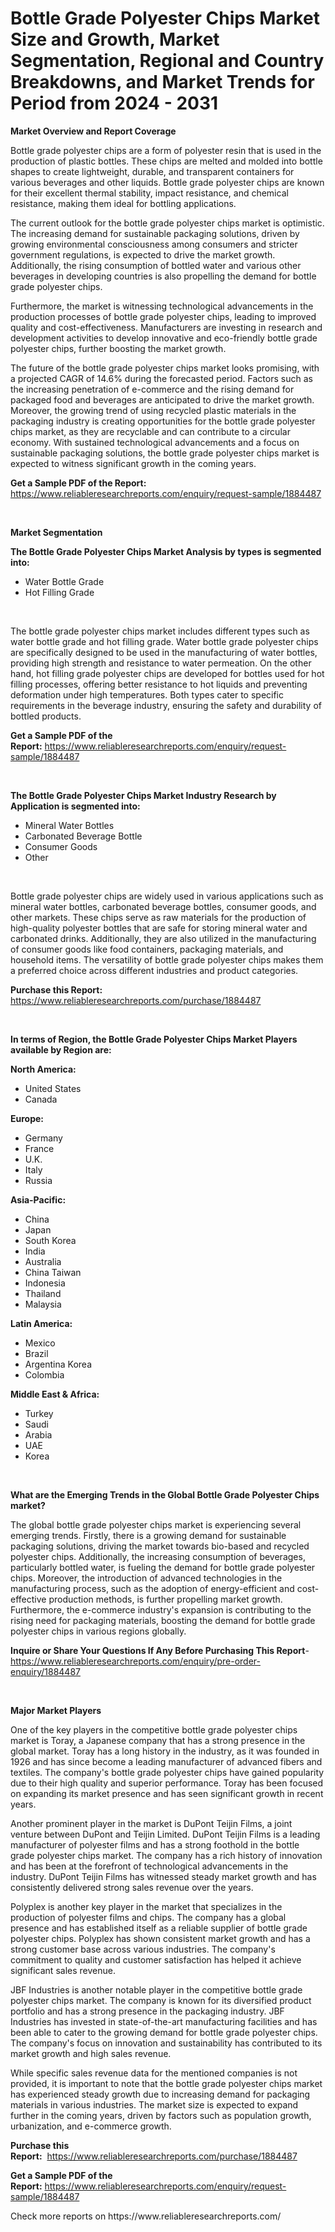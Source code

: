 <p><h1>Bottle Grade Polyester Chips Market Size and Growth, Market Segmentation, Regional and Country Breakdowns, and Market Trends for Period from 2024 -  2031</h1></p><p><strong>Market Overview and Report Coverage</strong></p>
<p><p>Bottle grade polyester chips are a form of polyester resin that is used in the production of plastic bottles. These chips are melted and molded into bottle shapes to create lightweight, durable, and transparent containers for various beverages and other liquids. Bottle grade polyester chips are known for their excellent thermal stability, impact resistance, and chemical resistance, making them ideal for bottling applications.</p><p>The current outlook for the bottle grade polyester chips market is optimistic. The increasing demand for sustainable packaging solutions, driven by growing environmental consciousness among consumers and stricter government regulations, is expected to drive the market growth. Additionally, the rising consumption of bottled water and various other beverages in developing countries is also propelling the demand for bottle grade polyester chips.</p><p>Furthermore, the market is witnessing technological advancements in the production processes of bottle grade polyester chips, leading to improved quality and cost-effectiveness. Manufacturers are investing in research and development activities to develop innovative and eco-friendly bottle grade polyester chips, further boosting the market growth.</p><p>The future of the bottle grade polyester chips market looks promising, with a projected CAGR of 14.6% during the forecasted period. Factors such as the increasing penetration of e-commerce and the rising demand for packaged food and beverages are anticipated to drive the market growth. Moreover, the growing trend of using recycled plastic materials in the packaging industry is creating opportunities for the bottle grade polyester chips market, as they are recyclable and can contribute to a circular economy. With sustained technological advancements and a focus on sustainable packaging solutions, the bottle grade polyester chips market is expected to witness significant growth in the coming years.</p></p>
<p><strong>Get a Sample PDF of the Report:</strong> <a href="https://www.reliableresearchreports.com/enquiry/request-sample/1884487">https://www.reliableresearchreports.com/enquiry/request-sample/1884487</a></p>
<p>&nbsp;</p>
<p><strong>Market Segmentation</strong></p>
<p><strong>The Bottle Grade Polyester Chips Market Analysis by types is segmented into:</strong></p>
<p><ul><li>Water Bottle Grade</li><li>Hot Filling Grade</li></ul></p>
<p>&nbsp;</p>
<p><p>The bottle grade polyester chips market includes different types such as water bottle grade and hot filling grade. Water bottle grade polyester chips are specifically designed to be used in the manufacturing of water bottles, providing high strength and resistance to water permeation. On the other hand, hot filling grade polyester chips are developed for bottles used for hot filling processes, offering better resistance to hot liquids and preventing deformation under high temperatures. Both types cater to specific requirements in the beverage industry, ensuring the safety and durability of bottled products.</p></p>
<p><strong>Get a Sample PDF of the Report:</strong>&nbsp;<a href="https://www.reliableresearchreports.com/enquiry/request-sample/1884487">https://www.reliableresearchreports.com/enquiry/request-sample/1884487</a></p>
<p>&nbsp;</p>
<p><strong>The Bottle Grade Polyester Chips Market Industry Research by Application is segmented into:</strong></p>
<p><ul><li>Mineral Water Bottles</li><li>Carbonated Beverage Bottle</li><li>Consumer Goods</li><li>Other</li></ul></p>
<p>&nbsp;</p>
<p><p>Bottle grade polyester chips are widely used in various applications such as mineral water bottles, carbonated beverage bottles, consumer goods, and other markets. These chips serve as raw materials for the production of high-quality polyester bottles that are safe for storing mineral water and carbonated drinks. Additionally, they are also utilized in the manufacturing of consumer goods like food containers, packaging materials, and household items. The versatility of bottle grade polyester chips makes them a preferred choice across different industries and product categories.</p></p>
<p><strong>Purchase this Report:</strong>&nbsp; <a href="https://www.reliableresearchreports.com/purchase/1884487">https://www.reliableresearchreports.com/purchase/1884487</a></p>
<p>&nbsp;</p>
<p><strong>In terms of Region, the Bottle Grade Polyester Chips Market Players available by Region are:</strong></p>
<p>
    <p> <strong> North America: </strong>
        <ul>
            <li>United States</li>
            <li>Canada</li>
        </ul>
        </p> 
    <p> <strong> Europe: </strong>
        <ul>
            <li>Germany</li>
            <li>France</li>
            <li>U.K.</li>
            <li>Italy</li>
            <li>Russia</li>
        </ul>
        </p> 
    <p> <strong> Asia-Pacific: </strong>
        <ul>
            <li>China</li>
            <li>Japan</li>
            <li>South Korea</li>
            <li>India</li>
            <li>Australia</li>
            <li>China Taiwan</li>
            <li>Indonesia</li>
            <li>Thailand</li>
            <li>Malaysia</li>
        </ul>
        </p> 
    <p> <strong> Latin America: </strong>
        <ul>
            <li>Mexico</li>
            <li>Brazil</li>
            <li>Argentina Korea</li>
            <li>Colombia</li>
        </ul>
        </p> 
    <p> <strong> Middle East & Africa: </strong>
        <ul>
            <li>Turkey</li>
            <li>Saudi</li>
            <li>Arabia</li>
            <li>UAE</li>
            <li>Korea</li>
        </ul>
    </p>
    </p>
<p>&nbsp;</p>
<p><strong>What are the Emerging Trends in the Global Bottle Grade Polyester Chips market?</strong></p>
<p><p>The global bottle grade polyester chips market is experiencing several emerging trends. Firstly, there is a growing demand for sustainable packaging solutions, driving the market towards bio-based and recycled polyester chips. Additionally, the increasing consumption of beverages, particularly bottled water, is fueling the demand for bottle grade polyester chips. Moreover, the introduction of advanced technologies in the manufacturing process, such as the adoption of energy-efficient and cost-effective production methods, is further propelling market growth. Furthermore, the e-commerce industry's expansion is contributing to the rising need for packaging materials, boosting the demand for bottle grade polyester chips in various regions globally.</p></p>
<p><strong>Inquire or Share Your Questions If Any Before Purchasing This Report</strong>- <a href="https://www.reliableresearchreports.com/enquiry/pre-order-enquiry/1884487">https://www.reliableresearchreports.com/enquiry/pre-order-enquiry/1884487</a></p>
<p>&nbsp;</p>
<p><strong>Major Market Players</strong></p>
<p><p>One of the key players in the competitive bottle grade polyester chips market is Toray, a Japanese company that has a strong presence in the global market. Toray has a long history in the industry, as it was founded in 1926 and has since become a leading manufacturer of advanced fibers and textiles. The company's bottle grade polyester chips have gained popularity due to their high quality and superior performance. Toray has been focused on expanding its market presence and has seen significant growth in recent years.</p><p>Another prominent player in the market is DuPont Teijin Films, a joint venture between DuPont and Teijin Limited. DuPont Teijin Films is a leading manufacturer of polyester films and has a strong foothold in the bottle grade polyester chips market. The company has a rich history of innovation and has been at the forefront of technological advancements in the industry. DuPont Teijin Films has witnessed steady market growth and has consistently delivered strong sales revenue over the years.</p><p>Polyplex is another key player in the market that specializes in the production of polyester films and chips. The company has a global presence and has established itself as a reliable supplier of bottle grade polyester chips. Polyplex has shown consistent market growth and has a strong customer base across various industries. The company's commitment to quality and customer satisfaction has helped it achieve significant sales revenue.</p><p>JBF Industries is another notable player in the competitive bottle grade polyester chips market. The company is known for its diversified product portfolio and has a strong presence in the packaging industry. JBF Industries has invested in state-of-the-art manufacturing facilities and has been able to cater to the growing demand for bottle grade polyester chips. The company's focus on innovation and sustainability has contributed to its market growth and high sales revenue.</p><p>While specific sales revenue data for the mentioned companies is not provided, it is important to note that the bottle grade polyester chips market has experienced steady growth due to increasing demand for packaging materials in various industries. The market size is expected to expand further in the coming years, driven by factors such as population growth, urbanization, and e-commerce growth.</p></p>
<p><strong>Purchase this Report:</strong>&nbsp;&nbsp;<a href="https://www.reliableresearchreports.com/purchase/1884487">https://www.reliableresearchreports.com/purchase/1884487</a></p>
<p></p>
<p><strong>Get a Sample PDF of the Report:</strong>&nbsp;<a href="https://www.reliableresearchreports.com/enquiry/request-sample/1884487">https://www.reliableresearchreports.com/enquiry/request-sample/1884487</a></p>
<p>Check more reports on https://www.reliableresearchreports.com/</p>